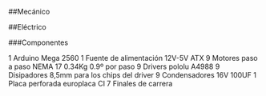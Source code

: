 
##Mecánico


##Eléctrico

###Componentes

1 Arduino Mega 2560
1 Fuente de alimentación 12V-5V ATX
9 Motores paso a paso NEMA 17  0.34Kg  0.9º por paso
9 Drivers pololu A4988
9 Disipadores 8,5mm para los chips del driver
9 Condensadores 16V 100UF
1 Placa perforada europlaca CI
7 Finales de carrera
